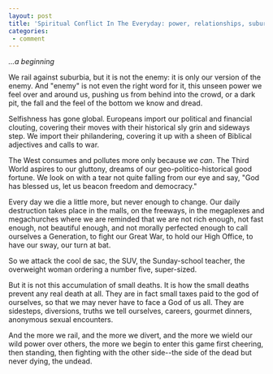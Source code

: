 ```yaml
---
layout: post
title: 'Spiritual Conflict In The Everyday: power, relationships, suburbia, art and death'
categories:
 - comment
---
```


_...a beginning_

We rail against suburbia, but it is not the enemy: it is only our version of the enemy. And "enemy" is not even the right word for it, this unseen power we feel over and around us, pushing us from behind into the crowd, or a dark pit, the fall and the feel of the bottom we know and dread.

Selfishness has gone global. Europeans import our political and financial clouting, covering their moves with their historical sly grin and sideways step. We import their philandering, covering it up with a sheen of Biblical adjectives and calls to war. 

The West consumes and pollutes more only because <em>we can</em>. The Third World aspires to our gluttony, dreams of our geo-politico-historical good fortune. We look on with a tear not quite falling from our eye and say, "God has blessed us, let us beacon freedom and democracy." 

Every day we die a little more, but never enough to change. Our daily destruction takes place in the malls, on the freeways, in the megaplexes and megachurches where we are reminded that we are not rich enough, not fast enough, not beautiful enough, and not morally perfected enough to call ourselves a Generation, to fight our Great War, to hold our High Office, to have our sway, our turn at bat.

So we attack the cool de sac, the SUV, the Sunday-school teacher, the overweight woman ordering a number five, super-sized.

But it is not this accumulation of small deaths. It is how the small deaths prevent any real death at all. They are in fact small taxes paid to the god of ourselves, so that we may never have to face a God of us all. They are sidesteps, diversions, truths we tell ourselves, careers, gourmet dinners, anonymous sexual encounters. 

And the more we rail, and the more we divert, and the more we wield our wild power over others, the more we begin to enter this game first cheering, then standing, then fighting with the other side--the side of the dead but never dying, the undead.
